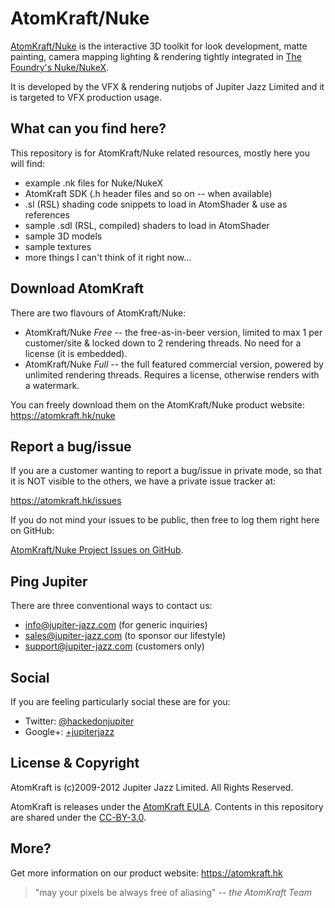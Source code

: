 AtomKraft/Nuke
==============

[AtomKraft/Nuke](https://atomkraft.hk/nuke) is the interactive 3D toolkit for look development, matte painting, camera mapping lighting & rendering tightly integrated in [The Foundry's Nuke/NukeX](http://thefoundry.co.uk/products/nuke).

It is developed by the VFX & rendering nutjobs of Jupiter Jazz Limited and it is targeted to VFX production usage.

What can you find here?
-----------------------

This repository is for AtomKraft/Nuke related resources, mostly here you will find:

- example .nk files for Nuke/NukeX
- AtomKraft SDK (.h header files and so on -- when available)
- .sl (RSL) shading code snippets to load in AtomShader & use as references
- sample .sdl (RSL, compiled) shaders to load in AtomShader
- sample 3D models
- sample textures
- more things I can't think of it right now...

Download AtomKraft
------------------

There are two flavours of AtomKraft/Nuke:

- AtomKraft/Nuke *Free* -- the free-as-in-beer version, limited to max 1 per customer/site & locked down to 2 rendering threads. No need for a license (it is embedded).
- AtomKraft/Nuke *Full* -- the full featured commercial version, powered by unlimited rendering threads. Requires a license, otherwise renders with a watermark.

You can freely download them on the AtomKraft/Nuke product website: https://atomkraft.hk/nuke


Report a bug/issue
------------------

If you are a customer wanting to report a bug/issue in private mode, so that it is NOT visible to the others, we have a private issue tracker at:

  https://atomkraft.hk/issues

If you do not mind your issues to be public, then free to log them right here on GitHub:

  [AtomKraft/Nuke Project Issues on GitHub](https://github.com/jupiter-jazz/atomkraft-nuke/issues).

Ping Jupiter
------------

There are three conventional ways to contact us:

* info@jupiter-jazz.com (for generic inquiries)
* sales@jupiter-jazz.com (to sponsor our lifestyle)
* support@jupiter-jazz.com (customers only)

Social
------

If you are feeling particularly social these are for you: 

* Twitter: [@hackedonjupiter](http://twitter.com/hackedonjupiter/)
* Google+: [+jupiterjazz](https://plus.google.com/b/101201230622891762144/101201230622891762144/posts)

License & Copyright
-------------------

AtomKraft is (c)2009-2012 Jupiter Jazz Limited. All Rights Reserved.

AtomKraft is releases under the [AtomKraft EULA](https://atomkraft.hk/eula).
Contents in this repository are shared under the [CC-BY-3.0](http://creativecommons.org/licenses/by/3.0/).

More?
-----

Get more information on our product website: https://atomkraft.hk

> "may your pixels be always free of aliasing"
>  -- _the AtomKraft Team_
